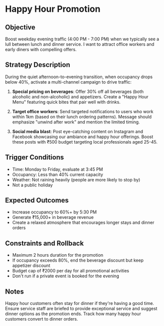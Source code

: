 # Happy Hour Promotion

## Objective

Boost weekday evening traffic (4:00 PM - 7:00 PM) when we typically see a lull between lunch and dinner service. I want to attract office workers and early diners with compelling offers.

## Strategy Description

During the quiet afternoon-to-evening transition, when occupancy drops below 40%, activate a multi-channel campaign to drive traffic:

1. **Special pricing on beverages**: Offer 30% off all beverages (both alcoholic and non-alcoholic) and appetizers. Create a "Happy Hour Menu" featuring quick bites that pair well with drinks.

2. **Target office workers**: Send targeted notifications to users who work within 1km (based on their lunch ordering patterns). Message should emphasize "unwind after work" and mention the limited timing.

3. **Social media blast**: Post eye-catching content on Instagram and Facebook showcasing our ambiance and happy hour offerings. Boost these posts with ₹500 budget targeting local professionals aged 25-45.

## Trigger Conditions

- Time: Monday to Friday, evaluate at 3:45 PM
- Occupancy: Less than 40% current capacity
- Weather: Not raining heavily (people are more likely to stop by)
- Not a public holiday

## Expected Outcomes

- Increase occupancy to 60%+ by 5:30 PM
- Generate ₹15,000+ in beverage revenue
- Create a relaxed atmosphere that encourages longer stays and dinner orders

## Constraints and Rollback

- Maximum 2 hours duration for the promotion
- If occupancy exceeds 80%, end the beverage discount but keep appetizer discount
- Budget cap of ₹2000 per day for all promotional activities
- Don't run if a private event is booked for the evening

## Notes

Happy hour customers often stay for dinner if they're having a good time. Ensure service staff are briefed to provide exceptional service and suggest dinner options as the promotion ends. Track how many happy hour customers convert to dinner orders.